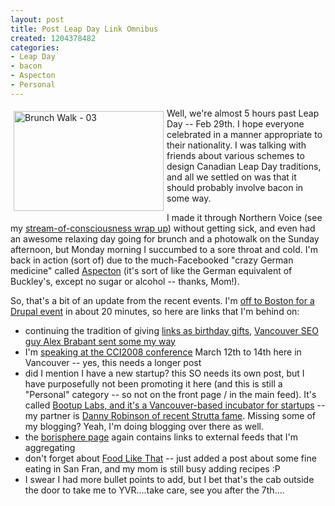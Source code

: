 ```yaml
--- 
layout: post
title: Post Leap Day Link Omnibus
created: 1204378482
categories: 
- Leap Day
- bacon
- Aspecton
- Personal
---
```

<a href="http://www.flickr.com/photos/boris/2290010733/" title="Brunch Walk - 03 by bmann, on Flickr"><img src="http://farm4.static.flickr.com/3196/2290010733_f30112b961_m.jpg" width="240" height="160" alt="Brunch Walk - 03" align="left" vspace="5" hspace="5" /></a>

<p>Well, we're almost 5 hours past Leap Day -- Feb 29th. I hope everyone celebrated in a manner appropriate to their nationality. I was talking with friends about various schemes to design Canadian Leap Day traditions, and all we settled on was that it should probably involve bacon in some way.</p>

<p>I made it through Northern Voice (see my <a href="http://bmannconsulting.com/blog/bmann/northern-voice-2008-wrap" title="2008 Northern Voice wrap up">stream-of-consciousness wrap up</a>) without getting sick, and even had an awesome relaxing day going for brunch and a photowalk on the Sunday afternoon, but Monday morning I succumbed to a sore throat and cold. I'm back in action (sort of) due to the much-Facebooked "crazy German medicine" called <a href="http://www.netdoktor.de/medikamente/100007150.htm">Aspecton</a> (it's sort of like the German equivalent of Buckley's, except no sugar or alcohol -- thanks, Mom!).</p>

<p>So, that's a bit of an update from the recent events. I'm <a href="http://www.raincitystudios.com/blogs-and-pods/boris-mann/boston-drupalcon-bound">off to Boston for a Drupal event</a> in about 20 minutes, so here are links that I'm behind on:</p>

<ul>
<li>continuing the tradition of giving <a href="http://bmannconsulting.com/blog/bmann/vancouver-seo-birthday-gift-alex-brabant-emarketing-101">links as birthday gifts</a>, <a href="http://www.emarketing101.net/blog/item/happy-birthday-to-boris-mann-from-boris-mann-consulting/">Vancouver SEO guy Alex Brabant sent some my way</a></li>
<li>I'm <a href="http://convergence.confabb.com/conferences/cci2008/sessions/6567/details">speaking at the CCI2008 conference</a> March 12th to 14th here in Vancouver -- yes, this needs a longer post</li>
<li>did I mention I have a new startup? this SO needs its own post, but I have purposefully not been promoting it here (and this is still a "Personal" category -- so not on the front page / in the main feed). It's called <a href="http://blog.bootuplabs.com" title="Startup incubator in Vancouver - helping you quit your day job">Bootup Labs, and it's a Vancouver-based incubator for startups</a> -- my partner is <a href="http://www.strutta.com">Danny Robinson of recent Strutta fame</a>. Missing some of my blogging? Yeah, I'm doing blogging over there as well.</li>
<li>the <a href="http://bmannconsulting.com/feeds">borisphere page</a> again contains links to external feeds that I'm aggregating</li>
<li>don't forget about <a href="http://foodlikethat.com">Food Like That</a> -- just added a post about some fine eating in San Fran, and my mom is still busy adding recipes :P</li>
<li>I swear I had more bullet points to add, but I bet that's the cab outside the door to take me to YVR....take care, see you after the 7th....</li>
</ul>

<!--break-->
